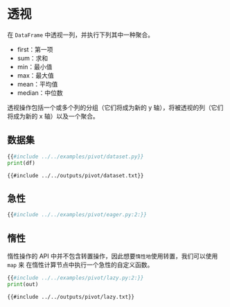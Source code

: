 # 透视

在 `DataFrame` 中透视一列，并执行下列其中一种聚合。

- first：第一项
- sum：求和
- min：最小值
- max：最大值
- mean：平均值
- median：中位数

透视操作包括一个或多个列的分组（它们将成为新的 y 轴），将被透视的列（它们将成为新的 x 轴）以及一个聚合。

## 数据集

```python
{{#include ../../examples/pivot/dataset.py}}
print(df)
```

```text
{{#include ../../outputs/pivot/dataset.txt}}
```

## 急性

```python
{{#include ../../examples/pivot/eager.py:2:}}
```

## 惰性

惰性操作的 API 中并不包含转置操作，因此想要`惰性地`使用转置，我们可以使用 `map` 来
在惰性计算节点中执行一个急性的自定义函数。

```python
{{#include ../../examples/pivot/lazy.py:2:}}
print(out)
```

```text
{{#include ../../outputs/pivot/lazy.txt}}
```

